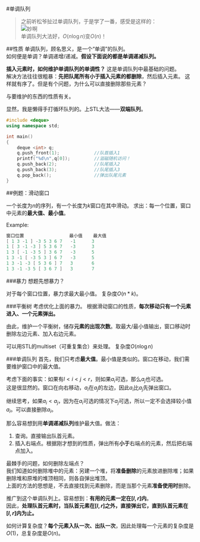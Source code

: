 #单调队列

>之前听松爷扯过单调队列，于是学了一番，感受是这样的：  
>![妙啊](https://i2.piimg.com/4851/f2e0226cc0952c5d.jpg)  
>单调队列大法好，$O(n \log n)$变$O(n)$！  

##性质
单调队列，顾名思义，是一个“单调”的队列。  
如何便是单调？单调递增/递减。**假设下面说的都是单调递减队列。**

**插入元素时，如何维护单调队列的单调性？**
这是单调队列中最基础的问题。    
解决方法往往很粗暴：**先把队尾所有小于插入元素的都删除**，然后插入元素。
这样就有序了。但是有个问题，为什么可以直接删除那些元素？

与要维护的东西的性质有关。

显然，我是懒得手打循环队列的。上STL大法——**双端队列**。

```cpp
#include <deque>
using namespace std;

int main()
{
	deque <int> q;
	q.push_front(1);             //队首插入1
	printf("%d\n",q[0]);         //滋磁随机访问！
	q.push_back(2);              //队尾插入2
	q.push_back(3);              //队尾插入3
	q.pop_back();                //弹出队尾元素
}
```



##例题：滑动窗口

一个长度为$n$的序列，有一个长度为$k$窗口在其中滑动。
求出：每一个位置，窗口中元素的**最大值、最小值**。

Example:
```cpp
窗口位置                 最小值 	最大值 
[ 1 3 -1 ] -3 5 3 6 7 	-1 	    3 
1 [ 3 -1 -3 ] 5 3 6 7 	-3 	    3 
1 3 [ -1 -3 5 ] 3 6 7 	-3 	    5 
1 3 -1 [ -3 5 3 ] 6 7 	-3 	    5 
1 3 -1 -3 [ 5 3 6 ] 7 	3 	    6 
1 3 -1 -3 5 [ 3 6 7 ] 	3 	    7 
```

###暴力
想题先想暴力？

对于每个窗口位置，暴力求最大最小值。
复杂度$O(n*k)$。

###平衡树
考虑优化上面的暴力。
根据滑动窗口的性质，**每次移动只有一个元素进入、一个元素弹出。**  

由此，维护一个平衡树，储存**元素的出现次数**。取最大/最小值输出，窗口移动时删除左边元素、加入右边元素。

可以用STL的multiset（可重复集合）来处理。
复杂度$O(n \log n)$

###单调队列
首先，我们只考虑**最大值**。最小值是类似的。窗口在移动，我们需要维护窗口中的最大值。

考虑下面的事实：如果有$l<i<j<r$，则如果$a_i$可选，那么$a_j$也可选。  
这是很显然的。窗口在向右移动，$a_i$在$a_j$的左边，因此$a_i$比$a_j$先弹出窗口。

继续思考，如果$a_i<a_j$，因为在$a_i$可选的情况下$a_j$可选，所以一定不会选择较小值$a_i$。可以直接删除$a_i$。

那么容易想到用**单调递减队列**维护最大值。做法：
1. 查询。直接输出队首元素。
2. 插入右端点。根据刚才想到的性质，弹出所有**小于**右端点的元素，然后把右端点加入。

最棘手的问题，如何删除左端点？   
我们知道如何删除堆中的元素：另建一个堆，将**准备删除**的元素放进删除堆；如果删除堆和原堆的堆顶相同，则各自弹出堆顶。  
上面的方法的思想是，不去直接找到元素删除，而是当那个元素**准备使用时**删除。

推广到这个单调队列上。容易想到：**有用的元素一定在$[l,r]$内**。  
因此，**处理队首元素时，当队首元素在$[l,r]$之外，直接弹出它，直到队首元素在$[l,r]$内为止。**

如何计算复杂度？**每个元素入队一次、出队一次**，因此处理每一个元素的复杂度是$O(1)$，总复杂度是$O(n)$。





